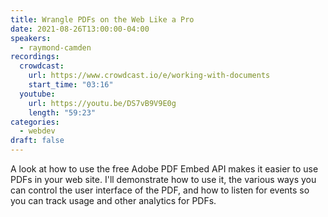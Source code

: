 ```yaml
---
title: Wrangle PDFs on the Web Like a Pro
date: 2021-08-26T13:00:00-04:00
speakers:
  - raymond-camden
recordings:
  crowdcast:
    url: https://www.crowdcast.io/e/working-with-documents
    start_time: "03:16"
  youtube:
    url: https://youtu.be/DS7vB9V9E0g
    length: "59:23"
categories:
  - webdev
draft: false
---
```


A look at how to use the free Adobe PDF Embed API makes it easier to use PDFs in your web site. I'll demonstrate how to use it, the various ways you can control the user interface of the PDF, and how to listen for events so you can track usage and other analytics for PDFs.
